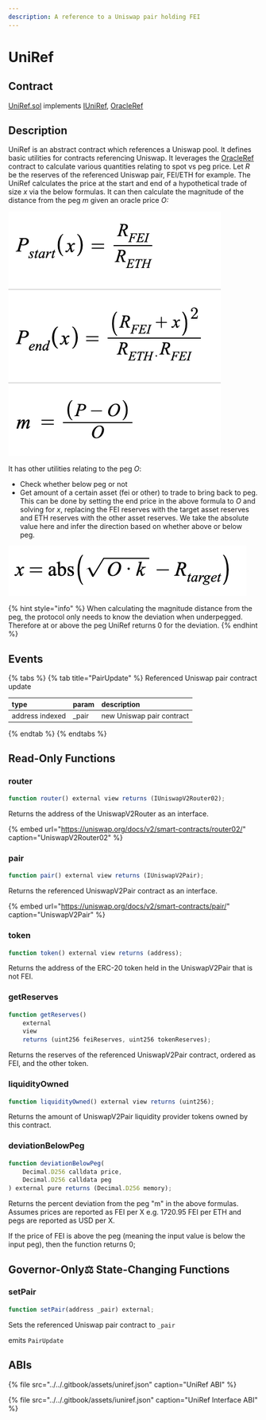 ```yaml
---
description: A reference to a Uniswap pair holding FEI
---
```


# UniRef

## Contract

[UniRef.sol](https://github.com/fei-protocol/fei-protocol-core/blob/master/contracts/refs/UniRef.sol) implements [IUniRef](https://github.com/fei-protocol/fei-protocol-core/blob/master/contracts/refs/IUniRef.sol), [OracleRef](https://github.com/fei-protocol/fei-protocol-core/blob/master/contracts/refs/OracleRef.sol)

## Description

UniRef is an abstract contract which references a Uniswap pool. It defines basic utilities for contracts referencing Uniswap. It leverages the [OracleRef](oracleref.md) contract to calculate various quantities relating to spot vs peg price. Let _R_  be the reserves of the referenced Uniswap pair, FEI/ETH for example. The UniRef calculates the price at the start and end of a hypothetical trade of size _x_ via the below formulas. It can then calculate the magnitude of the distance from the peg _m_ given an oracle price _O:_ 

![Formula for start and end price of a trade of size x, and distance from peg m](../../.gitbook/assets/screen-shot-2021-02-14-at-12.40.56-pm%20%281%29%20%281%29%20%281%29%20%281%29%20%281%29%20%281%29%20%281%29.png)

It has other utilities relating to the peg _O_:

* Check whether below peg or not
* Get amount of a certain asset \(fei or other\) to trade to bring back to peg. This can be done by setting the end price in the above formula to _O_ and solving for _x_, replacing the FEI reserves with the target asset reserves and ETH reserves with the other asset reserves. We take the absolute value here and infer the direction based on whether above or below peg.

![Formula for amount of assets to trade to the peg on Uniswap](../../.gitbook/assets/screen-shot-2021-02-14-at-9.07.55-pm.png)

{% hint style="info" %}
When calculating the magnitude distance from the peg, the protocol only needs to know the deviation when underpegged. Therefore at or above the peg UniRef returns 0 for the deviation. 
{% endhint %}

## Events

{% tabs %}
{% tab title="PairUpdate" %}
Referenced Uniswap pair contract update

| type | param | description |
| :--- | :--- | :--- |
| address indexed | \_pair | new Uniswap pair contract |
{% endtab %}
{% endtabs %}

## Read-Only Functions

### router

```javascript
function router() external view returns (IUniswapV2Router02);
```

Returns the address of the UniswapV2Router as an interface.

{% embed url="https://uniswap.org/docs/v2/smart-contracts/router02/" caption="UniswapV2Router02" %}

### pair

```javascript
function pair() external view returns (IUniswapV2Pair);
```

Returns the referenced UniswapV2Pair contract as an interface.

{% embed url="https://uniswap.org/docs/v2/smart-contracts/pair/" caption="UniswapV2Pair" %}

### token

```javascript
function token() external view returns (address);
```

Returns the address of the ERC-20 token held in the UniswapV2Pair that is not FEI.

### getReserves

```javascript
function getReserves()
    external
    view
    returns (uint256 feiReserves, uint256 tokenReserves);
```

Returns the reserves of the referenced UniswapV2Pair contract, ordered as FEI, and the other token.

### liquidityOwned

```javascript
function liquidityOwned() external view returns (uint256);
```

Returns the amount of UniswapV2Pair liquidity provider tokens owned by this contract.

### deviationBelowPeg

```javascript
function deviationBelowPeg(
    Decimal.D256 calldata price,
    Decimal.D256 calldata peg
) external pure returns (Decimal.D256 memory);
```

Returns the percent deviation from the peg "m" in the above formulas. Assumes prices are reported as FEI per X e.g. 1720.95 FEI per ETH and pegs are reported as USD per X. 

If the price of FEI is above the peg \(meaning the input value is below the input peg\), then the function returns 0;

## Governor-Only⚖️ State-Changing Functions

### setPair

```javascript
function setPair(address _pair) external;
```

Sets the referenced Uniswap pair contract to `_pair`

emits `PairUpdate`

## ABIs

{% file src="../../.gitbook/assets/uniref.json" caption="UniRef ABI" %}

{% file src="../../.gitbook/assets/iuniref.json" caption="UniRef Interface ABI" %}

